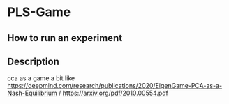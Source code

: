 # PLS-Game

## How to run an experiment


## Description

cca as a game a bit like https://deepmind.com/research/publications/2020/EigenGame-PCA-as-a-Nash-Equilibrium
/ https://arxiv.org/pdf/2010.00554.pdf
